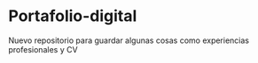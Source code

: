 # Portafolio-digital
Nuevo repositorio para guardar algunas cosas como experiencias profesionales y CV
